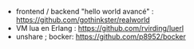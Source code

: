 * frontend / backend "hello world avancé" : https://github.com/gothinkster/realworld
* VM lua en Erlang : https://github.com/rvirding/luerl
* unshare ; bocker: https://github.com/p8952/bocker
